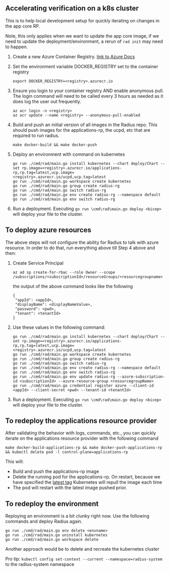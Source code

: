 ## Accelerating verification on a k8s cluster

This is to help local development setup for quickly iterating on changes in the app core RP. 

Note, this only applies when we want to update the app core image, if we need to update the deployment/environment, a rerun of `rad init` may need to happen.

1. Create a new Azure Container Registry. [link to Azure Docs](https://docs.microsoft.com/en-us/azure/container-registry/container-registry-get-started-portal?tabs=azure-cli)

1. Set the environment variable DOCKER_REGISTRY set to the container registry
    ```
    export DOCKER_REGISTRY=<registry>.azurecr.io
    ```
1. Ensure you login to your container registry AND enable anonymous pull. The login command will need to be called every 3 hours as needed as it does log the user out frequently.
    ```
    az acr login -n <registry>
    az acr update --name <registry> --anonymous-pull-enabled
    ```
1. Build and push an initial version of all images in the Radius repo. This should push images for the applications-rp, the ucpd, etc that are required to run radius.
    ```
    make docker-build && make docker-push
    ```
1. Deploy an environment with command on kubernetes
    ```
    go run ./cmd/rad/main.go install kubernetes --chart deploy/Chart --set rp.image=<registry>.azurecr.io/applications-rp,rp.tag=latest,ucp.image=<registry>.azurecr.io/ucpd,ucp.tag=latest
    go run ./cmd/rad/main.go workspace create kubernetes
    go run ./cmd/rad/main.go group create radius-rg
    go run ./cmd/rad/main.go switch radius-rg
    go run ./cmd/rad/main.go env create radius-rg --namespace default
    go run ./cmd/rad/main.go env switch radius-rg
    ```
1. Run a deployment. Executing `go run \cmd\rad\main.go deploy <bicep>` will deploy your file to the cluster.

## To deploy azure resources
The above steps will not configure the ability for Radius to talk with azure resource. In order to do that, run everything above till Step 4 above and then:

1. Create Service Principal
    ```
    az ad sp create-for-rbac --role Owner --scope /subscriptions/<subscriptionId>/resourceGroups/<resourcegroupname>
    ```
    the output of the above command looks like the following
    ```
    {
     "appId": <appId>,
     "displayName": <displayNameValue>,
     "password": <pwd>,
     "tenant": <tenantId>
    }
    ```
1. Use these values in the following command:
    ```
    go run ./cmd/rad/main.go install kubernetes --chart deploy/Chart --set rp.image=<registry>.azurecr.io/applications-rp,rp.tag=latest,ucp.image=<registry>.azurecr.io/ucpd,ucp.tag=latest
    go run ./cmd/rad/main.go workspace create kubernetes
    go run ./cmd/rad/main.go group create radius-rg
    go run ./cmd/rad/main.go switch radius-rg
    go run ./cmd/rad/main.go env create radius-rg --namespace default
    go run ./cmd/rad/main.go env switch radius-rg
    go run ./cmd/rad/main.go env update radius-rg --azure-subscription-id <subscriptionId> --azure-resource-group <resourcegroupName>
    go run ./cmd/rad/main.go credential register azure --client-id <appId> --client-secret <pwd> --tenant-id <tenantId>
    ```
1. Run a deployment. Executing `go run \cmd\rad\main.go deploy <bicep>` will deploy your file to the cluster.

## To redeploy the applications resource provider
  
After validating the behavior with logs, commands, etc., you can quickly iterate on the applications resource provider with the following command
```
make docker-build-applications-rp && make docker-push-applications-rp && kubectl delete pod -l control-plane=applications-rp
```

This will:
- Build and push the applications-rp image
- Delete the running pod for the applications-rp. On restart, because we have specified the [latest tag](https://kubernetes.io/docs/concepts/containers/images/#updating-images) Kubernetes will repull the image each time
- The pod will restart with the latest image pushed prior.

## To redeploy the environment

Reploying an environment is a bit clunky right now. Use the following commands and deploy Radius again.

```
go run ./cmd/rad/main.go env delete <envname>
go run ./cmd/rad/main.go uninstall kubernetes
go run ./cmd/rad/main.go workspace delete
```

Another approach would be to delete and recreate the kubernetes cluster

Pro tip: `kubectl config set-context --current --namespace=radius-system` to the radius-system namespace
